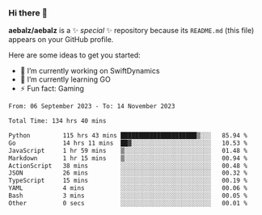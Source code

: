 ### Hi there 👋

**aebalz/aebalz** is a ✨ _special_ ✨ repository because its `README.md` (this file) appears on your GitHub profile.

Here are some ideas to get you started:

- 🔭 I’m currently working on SwiftDynamics
- 🌱 I’m currently learning GO
-  ⚡ Fun fact: Gaming
  
  <!--
- 👯 I’m looking to collaborate on ...
- 🤔 I’m looking for help with ...
- 💬 Ask me about ...
- 📫 How to reach me: ...
- 😄 Pronouns: ...
-->

<!--START_SECTION:waka-->

```txt
From: 06 September 2023 - To: 14 November 2023

Total Time: 134 hrs 40 mins

Python         115 hrs 43 mins █████████████████████▒░░░   85.94 %
Go             14 hrs 11 mins  ██▓░░░░░░░░░░░░░░░░░░░░░░   10.53 %
JavaScript     1 hr 59 mins    ▒░░░░░░░░░░░░░░░░░░░░░░░░   01.48 %
Markdown       1 hr 15 mins    ▒░░░░░░░░░░░░░░░░░░░░░░░░   00.94 %
ActionScript   38 mins         ░░░░░░░░░░░░░░░░░░░░░░░░░   00.48 %
JSON           26 mins         ░░░░░░░░░░░░░░░░░░░░░░░░░   00.32 %
TypeScript     15 mins         ░░░░░░░░░░░░░░░░░░░░░░░░░   00.19 %
YAML           4 mins          ░░░░░░░░░░░░░░░░░░░░░░░░░   00.06 %
Bash           3 mins          ░░░░░░░░░░░░░░░░░░░░░░░░░   00.05 %
Other          0 secs          ░░░░░░░░░░░░░░░░░░░░░░░░░   00.01 %
```

<!--END_SECTION:waka-->
